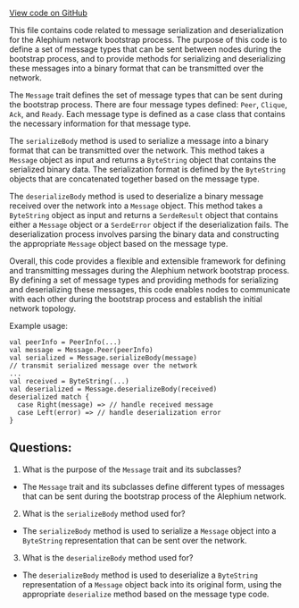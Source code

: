 [View code on GitHub](https://github.com/oxygenium/oxygenium/flow/src/main/scala/org/oxygenium/flow/network/bootstrap/Message.scala)

This file contains code related to message serialization and deserialization for the Alephium network bootstrap process. The purpose of this code is to define a set of message types that can be sent between nodes during the bootstrap process, and to provide methods for serializing and deserializing these messages into a binary format that can be transmitted over the network.

The `Message` trait defines the set of message types that can be sent during the bootstrap process. There are four message types defined: `Peer`, `Clique`, `Ack`, and `Ready`. Each message type is defined as a case class that contains the necessary information for that message type.

The `serializeBody` method is used to serialize a message into a binary format that can be transmitted over the network. This method takes a `Message` object as input and returns a `ByteString` object that contains the serialized binary data. The serialization format is defined by the `ByteString` objects that are concatenated together based on the message type.

The `deserializeBody` method is used to deserialize a binary message received over the network into a `Message` object. This method takes a `ByteString` object as input and returns a `SerdeResult` object that contains either a `Message` object or a `SerdeError` object if the deserialization fails. The deserialization process involves parsing the binary data and constructing the appropriate `Message` object based on the message type.

Overall, this code provides a flexible and extensible framework for defining and transmitting messages during the Alephium network bootstrap process. By defining a set of message types and providing methods for serializing and deserializing these messages, this code enables nodes to communicate with each other during the bootstrap process and establish the initial network topology. 

Example usage:

```
val peerInfo = PeerInfo(...)
val message = Message.Peer(peerInfo)
val serialized = Message.serializeBody(message)
// transmit serialized message over the network
...
val received = ByteString(...)
val deserialized = Message.deserializeBody(received)
deserialized match {
  case Right(message) => // handle received message
  case Left(error) => // handle deserialization error
}
```
## Questions: 
 1. What is the purpose of the `Message` trait and its subclasses?
- The `Message` trait and its subclasses define different types of messages that can be sent during the bootstrap process of the Alephium network.

2. What is the `serializeBody` method used for?
- The `serializeBody` method is used to serialize a `Message` object into a `ByteString` representation that can be sent over the network.

3. What is the `deserializeBody` method used for?
- The `deserializeBody` method is used to deserialize a `ByteString` representation of a `Message` object back into its original form, using the appropriate `deserialize` method based on the message type code.